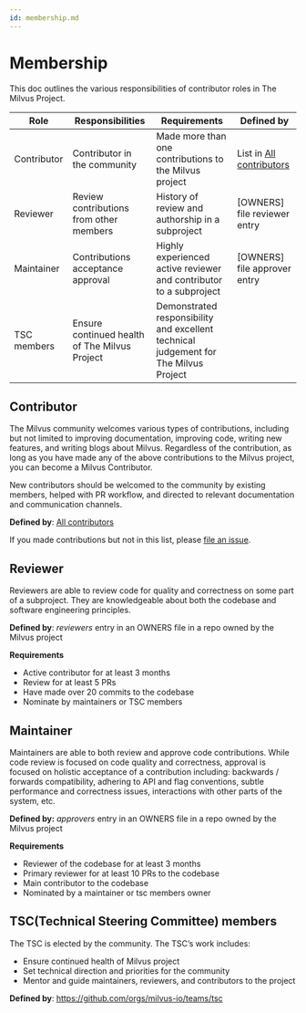 ```yaml
---
id: membership.md
---
```


# Membership

This doc outlines the various responsibilities of contributor roles in The Milvus Project.

| Role          | Responsibilities                        | Requirements                                                 | Defined by                                                   |
| ------------- | --------------------------------------- | ------------------------------------------------------------ | ------------------------------------------------------------ |
| Contributor   | Contributor in the community            | Made more than one contributions to the Milvus project       | List in [All contributors](https://github.com/milvus-io/milvus#all-contributors) |
| Reviewer      | Review contributions from other members | History of review and authorship in a subproject             | [OWNERS] file reviewer entry                                 |
| Maintainer    | Contributions acceptance approval       | Highly experienced active reviewer and contributor to a subproject | [OWNERS] file approver entry                                 |
| TSC members | Ensure continued health of The Milvus Project | Demonstrated responsibility and excellent technical judgement for The Milvus Project |  |



## Contributor

The Milvus community welcomes various types of contributions, including but not limited to improving documentation, improving code, writing new features, and writing blogs about Milvus. Regardless of the contribution, as long as you have made any of the above contributions to the Milvus project, you can become a Milvus Contributor. 

New contributors should be welcomed to the community by existing members, helped with PR workflow, and directed to relevant documentation and communication channels.

**Defined by**: [All contributors](https://github.com/milvus-io/milvus#all-contributors)

If you made contributions but not in this list, please [file an issue](https://github.com/milvus-io/community/issues/new).




## Reviewer

Reviewers are able to review code for quality and correctness on some part of a subproject. They are knowledgeable about both the codebase and software engineering principles.

**Defined by**: *reviewers* entry in an OWNERS file in a repo owned by the Milvus project

**Requirements**

-   Active contributor for at least 3 months
-   Review for at least 5 PRs
-   Have made over 20 commits to the codebase
-   Nominate by maintainers or TSC members



## Maintainer

Maintainers are able to both review and approve code contributions. While code review is focused on code quality and correctness, approval is focused on holistic acceptance of a contribution including: backwards / forwards compatibility, adhering to API and flag conventions, subtle performance and correctness issues, interactions with other parts of the system, etc.

**Defined by:** *approvers* entry in an OWNERS file in a repo owned by the Milvus project

**Requirements**

-   Reviewer of the codebase for at least 3 months
-   Primary reviewer for at least 10 PRs to the codebase
-   Main contributor to the codebase
-   Nominated by a maintainer or tsc members owner 



## TSC(Technical Steering Committee) members

The TSC is elected by the community. The TSC’s work includes: 

-   Ensure continued health of Milvus project
-   Set technical direction and priorities for the community
-   Mentor and guide maintainers, reviewers, and contributors to the project

**Defined by**: https://github.com/orgs/milvus-io/teams/tsc

